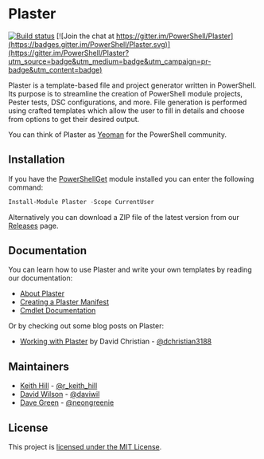 # Plaster

[![Build status](https://ci.appveyor.com/api/projects/status/o9rtmv1n8hh6qgg1?svg=true)](https://ci.appveyor.com/project/PowerShell/plaster) [![Join the chat at https://gitter.im/PowerShell/Plaster](https://badges.gitter.im/PowerShell/Plaster.svg)](https://gitter.im/PowerShell/Plaster?utm_source=badge&utm_medium=badge&utm_campaign=pr-badge&utm_content=badge)

Plaster is a template-based file and project generator written in PowerShell.  Its purpose is to
streamline the creation of PowerShell module projects, Pester tests, DSC configurations,
and more. File generation is performed using crafted templates which allow the user to
fill in details and choose from options to get their desired output.

You can think of Plaster as [Yeoman](http://yeoman.io) for the PowerShell community.

## Installation

If you have the [PowerShellGet](https://msdn.microsoft.com/powershell/gallery/readme) module installed
you can enter the following command:

```PowerShell
Install-Module Plaster -Scope CurrentUser
```

Alternatively you can download a ZIP file of the latest version from our [Releases](https://github.com/PowerShell/Plaster/releases)
page.

## Documentation

You can learn how to use Plaster and write your own templates by reading our documentation:

- [About Plaster](docs/en-US/about_Plaster.help.md)
- [Creating a Plaster Manifest](docs/en-US/about_Plaster_CreatingAManifest.help.md)
- [Cmdlet Documentation](docs/en-US/Plaster.md)

Or by checking out some blog posts on Plaster:

- [Working with Plaster](http://overpoweredshell.com/Working-with-Plaster/) by David Christian - [@dchristian3188](https://github.com/dchristian3188)

## Maintainers

- [Keith Hill](https://github.com/rkeithhill) - [@r_keith_hill](http://twitter.com/r_keith_hill)
- [David Wilson](https://github.com/daviwil) - [@daviwil](http://twitter.com/daviwil)
- [Dave Green](https://github.com/davegreen) - [@neongreenie](http://twitter.com/neongreenie)

## License

This project is [licensed under the MIT License](LICENSE).
